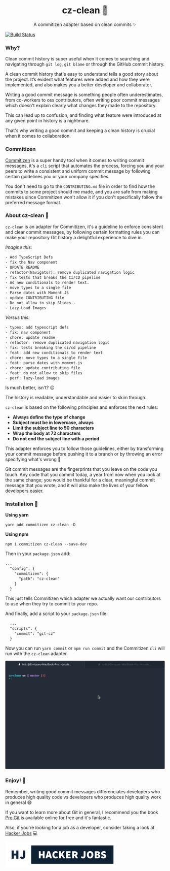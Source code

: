 <h1 align="center">cz-clean 🛁</h1>

<p align="center">A commitizen adapter based on clean commits ✨</p>

[![Build Status](https://travis-ci.org/hackerjobs/cz-clean.svg?branch=master)](https://travis-ci.org/hackerjobs/cz-clean)

### Why?

Clean commit history is super useful when it comes to searching and navigating through `git log`, `git blame` or through the GitHub commit history.

A clean commit history that's easy to understand tells a good story about the project. It’s evident what features were added and how they were implemented, and also makes you a better developer and collaborator.

Writing a good commit message is something people often underestimates, from co-workers to oss contributors, often writing poor commit messages which doesn't explain clearly what changes they made to the repository.

This can lead up to confusion, and finding what feature were introduced at any given point in history is a nightmare.

That's why writing a good commit and keeping a clean history is crucial when it comes to collaboration.

### Commitizen

[Commitizen](https://github.com/commitizen/cz-cli) is a super handy tool when it comes to writing commit messages, it's a `cli` script that automates the process, forcing you and your peers to write a consistent and uniform commit message by following certain guidelines you or your company specifies.

You don't need to go to the `CONTRIBUTING.md` file in order to find how the commits to some project should me made, and you are safe from making mistakes since Commitizen won't allow it if you don't specifically follow the preferred message format.

### About cz-clean 🛁

`cz-clean` is an adapter for Commitizen, it's a guideline to enforce consistent and clear commit messages, by following certain formatting rules you can make your repository Git history a delightful experience to dive in.

_Imagine this:_

```
- Add TypeScript Defs
- fix the Nav component
- UPDATE README
- refactor(Navigator): remove duplicated navigation logic
- fix tests that breaks the CI/CD pipeline
- Ad new conditionals to render text.
- move types to a single file
- Parse dates with Moment.JS
- update CONTRIBUTING file
- Do not allow to skip Slides..
- Lazy-Load Images
```

_Versus this:_

```
- types: add typescript defs
- fix: nav component
- chore: update readme
- refactor: remove duplicated navigation logic
- fix: tests breaking the ci/cd pipeline
- feat: add new conditionals to render text
- chore: move types to a single file
- feat: parse dates with moment.js
- chore: update contributing file
- feat: do not allow to skip files
- perf: lazy-load images
```

Is much better, isn't? 😉

The history is readable, understandable and easier to skim through.

`cz-clean` is based on the following principles and enforces the next rules:

- **Always define the type of change**
- **Subject must be in lowercase, always**
- **Limit the subject line to 50 characters**
- **Wrap the body at 72 characters**
- **Do not end the subject line with a period**

This adapter enforces you to follow those guidelines, either by transforming your commit message before pushing it to a branch or by throwing an error specifying what's wrong 🚨

Git commit messages are the fingerprints that you leave on the code you touch. Any code that you commit today, a year from now when you look at the same change; you would be thankful for a clear, meaningful commit message that you wrote, and it will also make the lives of your fellow developers easier.

### Installation 🔽

**Using yarn**

```console
yarn add commitizen cz-clean -D
```

**Using npm**

```console
npm i commitizen cz-clean --save-dev
```

Then in your `package.json` add:

```
...
  "config": {
    "commitizen": {
      "path": "cz-clean"
    }
  }
```

This just tells Commitizen which adapter we actually want our contributors to use when they try to commit to your repo.

And finally, add a script to your `package.json` file:

```
  ...
  "scripts": {
    "commit": "git-cz"
  }
```

Now you can run `yarn commit` or `npm run commit` and the Commitizen `cli` will run with the `cz-clean` adapter.

![](terminal.gif)

### Enjoy! 🍹

Remember, writing good commit messages differenciates developers who produces high quality code vs developers who produces high quality work in general 😄

If you want to learn more about Git in general, I recommend you the book [Pro Git](https://git-scm.com/book/en/v2) is available online for free and it's fantastic.

Also, if you're looking for a job as a developer, consider taking a look at [Hacker Jobs](https://hackerjobs.app) 💻

[![Hacker Jobs](logo.png)](https://hackerjobs.app)
